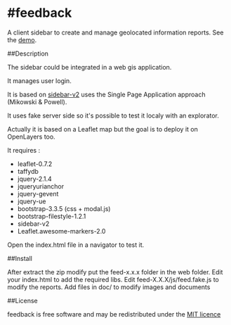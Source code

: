#feedback
========

A client sidebar to create and manage geolocated information reports.
See the [demo](http://ajclibre.github.io/feedback/index.html).

##Description

The sidebar could be integrated in a web gis application.

It manages user login.

It is based on [sidebar-v2](http://turbo87.github.io/sidebar-v2/examples/) uses the Single Page Application approach (Mikowski & Powell).

It uses fake server side so it's possible to test it localy with an explorator.

Actually it is based on a Leaflet map but the goal is to deploy it on OpenLayers too.

It requires :
* leaflet-0.7.2
* taffydb
* jquery-2.1.4
* jqueryurianchor
* jquery-gevent
* jquery-ue
* bootstrap-3.3.5 (css + modal.js)
* bootstrap-filestyle-1.2.1
* sidebar-v2
* Leaflet.awesome-markers-2.0

Open the index.html file in a navigator to test it.

##Install

After extract the zip modify put the feed-x.x.x folder in the web folder.
Edit your index.html to add the required libs.
Edit feed-X.X.X/js/feed.fake.js to modify the reports.
Add files in doc/ to modify images and documents

##License

feedback is free software and may be redistributed under the [MIT licence](http://www.opensource.org/licenses/mit-license.php)